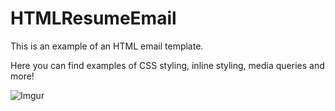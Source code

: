 # HTMLResumeEmail


This is an example of an HTML email template. 

 Here you can find examples of CSS styling, inline styling, media queries and more!
 
![Imgur](https://i.imgur.com/OKPhApn.png)